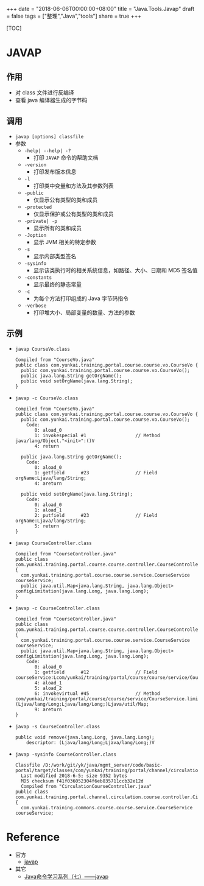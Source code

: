 +++
date = "2018-06-06T00:00:00+08:00"
title = "Java.Tools.Javap"
draft = false
tags = ["整理","Java","tools"]
share = true
+++

[TOC]

# JAVAP
## 作用
- 对 class 文件进行反编译
- 查看 java 编译器生成的字节码

## 调用
- `javap [options] classfile`
- 参数
    - `-help| --help| -?`
    	- 打印 `JAVAP` 命令的帮助文档
    - `-version`
    	- 打印发布版本信息
    - `-l`
    	- 打印类中变量和方法及其参数列表
    - `-public`
    	- 仅显示公有类型的类和成员
    - `-protected`
    	- 仅显示保护或公有类型的类和成员
    - `-private| -p`
    	- 显示所有的类和成员
    - `-Joption`
    	- 显示 JVM 相关的特定参数
    - `-s`
    	- 显示内部类型签名
    - `-sysinfo`
    	- 显示该类执行时的相关系统信息，如路径、大小、日期和 MD5 签名值
    - `-constants`
    	- 显示最终的静态常量
    - `-c`
    	- 为每个方法打印组成的 Java 字节码指令
    - `-verbose`
    	- 打印堆大小、局部变量的数量、方法的参数

## 示例
- `javap CourseVo.class`
    ```
    Compiled from "CourseVo.java"
    public class com.yunkai.training.portal.course.course.vo.CourseVo {
      public com.yunkai.training.portal.course.course.vo.CourseVo();
      public java.lang.String getOrgName();
      public void setOrgName(java.lang.String);
    }
    ```

- `javap -c CourseVo.class`
    ```
    Compiled from "CourseVo.java"
    public class com.yunkai.training.portal.course.course.vo.CourseVo {
      public com.yunkai.training.portal.course.course.vo.CourseVo();
        Code:
           0: aload_0
           1: invokespecial #1                  // Method java/lang/Object."<init>":()V
           4: return

      public java.lang.String getOrgName();
        Code:
           0: aload_0
           1: getfield      #23                 // Field orgName:Ljava/lang/String;
           4: areturn

      public void setOrgName(java.lang.String);
        Code:
           0: aload_0
           1: aload_1
           2: putfield      #23                 // Field orgName:Ljava/lang/String;
           5: return
    }
    ```

- `javap CourseController.class`
    ```
    Compiled from "CourseController.java"
    public class com.yunkai.training.portal.course.course.controller.CourseController {
      com.yunkai.training.portal.course.course.service.CourseService courseService;
      public java.util.Map<java.lang.String, java.lang.Object> configLimitation(java.lang.Long, java.lang.Long);
    }
    ```

- `javap -c CourseController.class`
    ```
    Compiled from "CourseController.java"
    public class com.yunkai.training.portal.course.course.controller.CourseController {
      com.yunkai.training.portal.course.course.service.CourseService courseService;
      public java.util.Map<java.lang.String, java.lang.Object> configLimitation(java.lang.Long, java.lang.Long);
        Code:
           0: aload_0
           1: getfield      #12                 // Field courseService:Lcom/yunkai/training/portal/course/course/service/CourseService;
           4: aload_1
           5: aload_2
           6: invokevirtual #45                 // Method com/yunkai/training/portal/course/course/service/CourseService.limitation:(Ljava/lang/Long;Ljava/lang/Long;)Ljava/util/Map;
           9: areturn
    }
    ```

- `javap -s CourseController.class`
	```
	public void remove(java.lang.Long, java.lang.Long);
	    descriptor: (Ljava/lang/Long;Ljava/lang/Long;)V
	```

- `javap -sysinfo CourseController.class`
	```
	Classfile /D:/work/git/yk/java/mgmt_server/code/basic-portal/target/classes/com/yunkai/training/portal/channel/circulation/course/controller/CirculationCourseController.class
	  Last modified 2018-6-5; size 9352 bytes
	  MD5 checksum f41f036052304f6eb835711ccb32e12d
	  Compiled from "CirculationCourseController.java"
	public class com.yunkai.training.portal.channel.circulation.course.controller.CirculationCourseController {
	  com.yunkai.training.commons.course.course.service.CourseService courseService;
	```


# Reference
- 官方
    - [javap](https://docs.oracle.com/javase/8/docs/technotes/tools/unix/javap.html)
- 其它
    - [Java命令学习系列（七）——javap](http://www.hollischuang.com/archives/1107)
